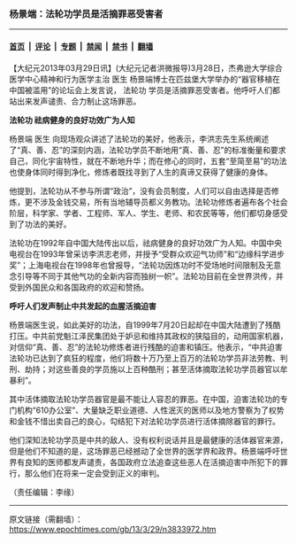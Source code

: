 ### 杨景端：法轮功学员是活摘罪恶受害者

---

#### [首页](../../../..?n3833972) &nbsp;|&nbsp; [评论](../../../../../epoch-comment?n3833972) &nbsp;|&nbsp; [专题](../../../../../epoch-special?n3833972) &nbsp;|&nbsp; [禁闻](../../../../../epoch-news?n3833972) &nbsp;|&nbsp; [禁书](../../../../../books?n3833972) &nbsp;|&nbsp; [翻墙](https://github.com/gfw-breaker/nogfw/blob/master/README.md?n3833972)


<div class="post_content" id="artbody" itemprop="articleBody">
 <!-- article content begin -->
 <p>
  【大纪元2013年03月29日讯】(大纪元记者洪微报导)3月28日，杰弗逊大学综合医学中心精神和行为医学主治
  <ok href="https://www.epochtimes.com/gb/tag/%E5%8C%BB%E7%94%9F.html">
   医生
  </ok>
  杨景端博士在匹兹堡大学举办的“器官移植在中国被滥用”的论坛会上发言说，
  <ok href="https://www.epochtimes.com/gb/tag/%E6%B3%95%E8%BD%AE%E5%8A%9F.html">
   法轮功
  </ok>
  学员是活摘罪恶受害者。他呼吁人们都站出来发声谴责、合力制止这场罪恶。
 </p>
 <p>
  <b>
   <ok href="https://www.epochtimes.com/gb/tag/%E6%B3%95%E8%BD%AE%E5%8A%9F.html">
    法轮功
   </ok>
   祛病健身的良好功效广为人知
  </b>
 </p>
 <p>
  杨景端
  <ok href="https://www.epochtimes.com/gb/tag/%E5%8C%BB%E7%94%9F.html">
   医生
  </ok>
  向现场观众讲述了法轮功的美好，他表示，李洪志先生系统阐述了“真、善、忍”的深刻内涵，法轮功学员不断地用“真、善、忍”的标准衡量和要求自己，同化宇宙特性，就在不断地升华；而在修心的同时，五套“至简至易”的功法也使身体同时得到净化，修炼者既找寻到了人生的真谛又获得了健康的身体。
 </p>
 <p>
  他提到，法轮功从不参与所谓“政治”，没有会员制度，人们可以自由选择是否修炼，更不涉及金钱交易，所有当地辅导员都义务教功。法轮功修炼者遍布各个社会阶层，科学家、学者、工程师、军人、学生、老师、和农民等等，他们都切身感受到了功法的美好。
 </p>
 <p>
  法轮功在1992年自中国大陆传出以后，祛病健身的良好功效广为人知。中国中央电视台在1993年曾采访李洪志老师，并授予“受群众欢迎气功师”和“边缘科学进步奖”；上海电视台在1998年也曾报导，“法轮功因炼功时不受场地时间限制及无意念引导等不同于其他气功的全新内容而独树一帜”。法轮功目前在全世界洪传，并受到外国民众和各国政府的欢迎和赞扬。
 </p>
 <p>
  <b>
   呼吁人们发声制止中共发起的血腥活摘迫害
  </b>
 </p>
 <p>
  杨景端医生说，如此美好的功法，自1999年7月20日起却在中国大陆遭到了残酷打压。中共前党魁江泽民集团处于妒忌和维持其政权的狭隘目的，动用国家机器，对信仰“真、善、忍”的法轮功修炼者进行残酷的迫害和镇压。他表示，“中共迫害法轮功已达到了疯狂的程度，他们将数十万乃至上百万的法轮功学员非法劳教、判刑、劫持；对这些善良的学员施以上百种酷刑；甚至活体摘取法轮功学员器官以牟暴利”。
 </p>
 <p>
  其中活体摘取法轮功学员器官是最不能让人容忍的罪恶。在中国，迫害法轮功的专门机构“610办公室”、大量缺乏职业道德、人性泯灭的医师以及地方警察为了权势和金钱不惜出卖自己的良心，勾结犯下对法轮功学员进行活体摘除器官的罪行。
 </p>
 <p>
  他们深知法轮功学员是中共的敌人、没有权利说话并且是最健康的活体器官来源，但是他们不知道的是，这场罪恶已经撼动了全世界的医学界和政界。杨景端呼吁世界有良知的医师都发声谴责，各国政府立法追查这些恶人在活摘迫害中所犯下的罪行，那么他们在将来一定会受到正义的审判。
 </p>
 <p>
  （责任编辑：李缘）
 </p>
 <!-- article content end -->
 <div id="below_article_ad">
 </div>
</div>


---

原文链接（需翻墙）：https://www.epochtimes.com/gb/13/3/29/n3833972.htm